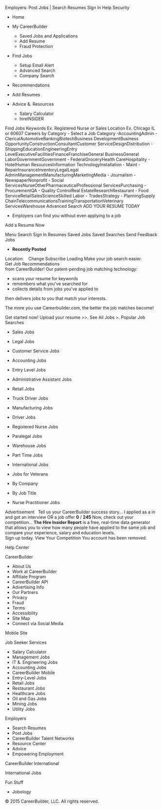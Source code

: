 Employers: Post Jobs | Search Resumes Sign In Help Security

*   Home
*   My CareerBuilder
    *   Saved Jobs and Applications
    *   Add Resume
    *   Fraud Protection
*   Find Jobs
    *   Setup Email Alert
    *   Advanced Search
    *   Company Search
*   Recommendations
*   Add Resumes
    
*   Advice &. Resources
    *   Salary Calculator
    *   hireINSIDER

Find Jobs Keywords Ex. Registered Nurse or Sales Location Ex. Chicago IL or 60607 Careers by Category - Select a Job Category -AccountingAdmin - ClericalAutomotiveBankingBiotechBusiness DevelopmentBusiness OpportunityConstructionConsultantCustomer ServiceDesignDistribution - ShippingEducationEngineeringEntry LevelExecutiveFacilitiesFinanceFranchiseGeneral BusinessGeneral LaborGovernmentGovernment - FederalGroceryHealth CareHospitality - HotelHuman ResourcesInformation TechnologyInstallation - Maint - RepairInsuranceInventoryLegalLegal AdminManagementManufacturingMarketingMedia - Journalism - NewspaperNonprofit - Social ServicesNurseOtherPharmaceuticalProfessional ServicesPurchasing - ProcurementQA - Quality ControlReal EstateResearchRestaurant - Food ServiceRetailSalesScienceSkilled Labor - TradesStrategy - PlanningSupply ChainTelecommunicationsTrainingTransportationVeterinary ServicesWarehouse Advanced Search ADD YOUR RESUME TODAY

*   Employers can find you without even applying to a job

Add a Resume Now

Menu Search Sign In Resumes Saved Jobs Saved Searches Send Feedback Jobs

*   **Recently Posted**

Location:    Change Subscribe Loading Make your job search easier.  
Get Job Recommendations  
from CareerBuilder! Our patent-pending job matching technology:

*   scans your resume for keywords
*   remembers what you've searched for
*   collects details from jobs you've applied to

then delivers jobs to you that match your interests.

The more you use Careerbuilder.com, the better the job matches become!

  
Get started now! Upload your resume >>. See All Jobs >. Popular Job Searches

*   Sales Jobs
*   Legal Jobs
*   Customer Service Jobs
*   Accounting Jobs
*   Entry Level Jobs
*   Administrative Assistant Jobs
*   Retail Jobs
*   Truck Driver Jobs
*   Manufacturing Jobs
*   Driver Jobs

*   Registered Nurse Jobs
*   Paralegal Jobs
*   Warehouse Jobs
*   Part Time Jobs
*   International Jobs
*   Jobs for Veterans
*   By Company
*   By Job Title
*   Nurse Practitioner Jobs

Advertisement   Tell us your CareerBuilder success story... I applied as a in and got an interview OR a job offer **0** / **245** Now, check out your competition... **The Hire Insider Report** is a free, real-time data generator that allows you to view how many people have applied to the same job and compare your experience, salary and education levels.  
Sign up today. View Your Competition You account has been removed.  
  
Help Center

CareerBuilder

*   About Us
*   Work at CareerBuilder
*   Affiliate Program
*   CareerBuilder API
*   Advertising Info
*   Our Partners
*   Privacy
*   Fraud
*   Terms
*   Accessibility
*   Site Map
*   Connect via Social Media

Mobile Site

Job Seeker Services

*   Salary Calculator
*   Management Jobs
*   IT &. Engineering Jobs
*   Accounting Jobs
*   CareerBuilder Mobile
*   Entry-Level Jobs
*   Retail Jobs
*   Restaurant Jobs
*   Healthcare Jobs
*   Oil and Gas Jobs
*   Mining Jobs
*   Utility Jobs

Employers

*   Search Resumes
*   Post Jobs
*   CareerBuilder Talent Networks
*   Resource Center
*   Advice
*   Empowering Employment

  
CareerBuilder International

International Jobs

  
Fun Stuff

*   Jobology

© 2015 CareerBuilder, LLC. All rights reserved.
